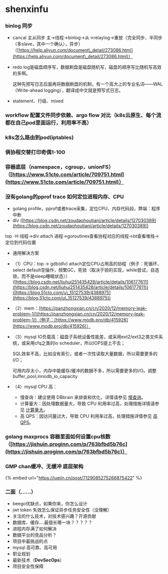 # shenxinfu

### binlog 同步&#x20;

* cancal 主从同步 主->线程->binlog->从->relaylog->重放（完全同步、半同步（多slave，其中一个确认），异步）（[https://help.aliyun.com/document\_detail/273086.html](https://help.aliyun.com/document\_detail/273086.html)）
*   redo log是磁盘顺序写，数据刷盘是磁盘随机写，磁盘的顺序写比随机写高效的多啊。

    这种先预写日志后面再将数据刷盘的机制，有一个高大上的专业名词——WAL（Write-ahead logging），翻译成中文就是预写式日志。
* statement、行级、mixed

### workflow 配置文件同步依赖、argo flow 对比（k8s云原生、每个流都在自己pod里面运行，利用率不高）

### k8s怎么路由到pod(iptables)

### 俩协程交替打印奇偶1-100

### 容器底层（namespace，cgroup，unionFS）（[https://www.51cto.com/article/709751.html](https://www.51cto.com/article/709751.html)）

### 没有golang的pprof trace 如何定位进程内存、CPU

* golang profile，pprof或者trace采集，定位CPU、内存代码段，弊端：程序中断
* dlv ([https://blog.csdn.net/zoudaohoutiani/article/details/127030389](https://blog.csdn.net/zoudaohoutiani/article/details/127030389))

top -H 线程->dlv attach 进程->goroutines查看协程对应的线程->bt查看堆栈->定位到代码位置

* 通用解决方案
* （1）CPU：top -> gdb(dlv) attach定位CPU占用高的协程（例子：死循环，select default空操作，频繁GC，死锁（取决于锁的实现，while尝试，自选锁，而不是sleep睡眠状态））([https://blog.csdn.net/liuhui251435428/article/details/106177611](https://blog.csdn.net/liuhui251435428/article/details/106177611))([https://blog.51cto.com/u\_15127539/4388975](https://blog.51cto.com/u\_15127539/4388975))
* （2）mem：[https://panzhongxian.cn/cn/2020/12/memory-leak-problem-1/](https://panzhongxian.cn/cn/2020/12/memory-leak-problem-1/)（例子：[https://www.modb.pro/db/415926](https://www.modb.pro/db/415926)）
*   （3）mysql IO负载高：磁盘子系统设备性能差，或采用ext2/ext3之类文件系统，或采用cfq之类的io scheduler，所以IOPS提上不去；

    SQL效率不高，比如没有索引，或者一次性读取大量数据，所以需要更多的I/O；

    可用内存太小，内存中能缓存/缓冲的数据不多，所以需要更多的I/O。调整buffer\_pool,innodb\_io\_capacity
* （4）mysql CPU 高：
  * 慢查询：建议使用 DBbrain 来排查和优化，详情请参见 [慢查询](https://cloud.tencent.com/document/product/236/35416#mcx)。
  * 计算量大：因处理数据量大，导致 CPU 利用率过高，处理措施详情请参见 [计算量大](https://cloud.tencent.com/document/product/236/35416#jsld)。
  * 高 QPS：因访问量过大，导致 CPU 利用率过高，处理措施详情参见 [高 QPS](https://cloud.tencent.com/document/product/236/35416#gqps)。

### golang maxprocs 容器里面如何设置cpu核数（[https://jishuin.proginn.com/p/763bfbd5b76c](https://jishuin.proginn.com/p/763bfbd5b76c)）

### GMP chan缓冲、无缓冲 底层架构

{% embed url="https://juejin.cn/post/7129085275266875422" %}

### 二面（......）

* beego优缺点，如果你来，你怎么设计
* jwt token 失效怎么保证异步任务安全性（没理解）
* 关注的什么技术，对技术感兴趣？开源贡献
* 数据库、缓存....最擅长哪一块？？？？？
* 进程内存满了如何解决
* 数据平台的竞品分析？
* 项目中最挑战的点
* mysql 高可靠、高可用
* 职业规划
* 最新技术（**DevSecOps**）
* 项目安全性保障





###

###

